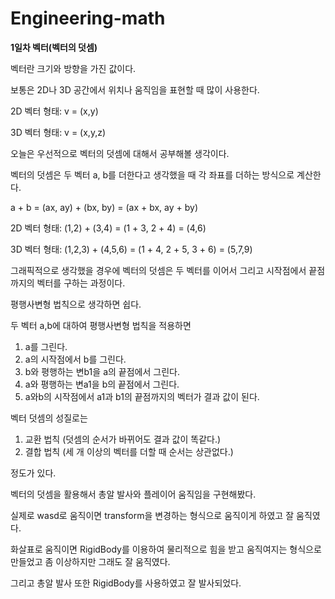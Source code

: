# Engineering-math

**1일차 벡터(벡터의 덧셈)**


벡터란 크기와 방향을 가진 값이다.


보통은 2D나 3D 공간에서 위치나 움직임을 표현할 때 많이 사용한다.


2D 벡터 형태: v = (x,y)


3D 벡터 형태: v = (x,y,z)


오늘은 우선적으로 벡터의 덧셈에 대해서 공부해볼 생각이다.


벡터의 덧셈은 두 벡터 a, b를 더한다고 생각했을 때 각 좌표를 더하는 방식으로 계산한다.


a + b = (ax, ay) + (bx, by) = (ax + bx, ay + by)


2D 벡터 형태: (1,2) + (3,4) = (1 + 3, 2 + 4) = (4,6)


3D 벡터 형태: (1,2,3) + (4,5,6) = (1 + 4, 2 + 5, 3 + 6) = (5,7,9)


그래픽적으로 생각했을 경우에 벡터의 덧셈은 두 벡터를 이어서 그리고 시작점에서 끝점까지의 벡터를 구하는 과정이다.


평행사변형 법칙으로 생각하면 쉽다.


두 벡터 a,b에 대하여 평행사변형 법칙을 적용하면


 1. a를 그린다.
 2. a의 시작점에서 b를 그린다.
 3. b와 평행하는 변b1을 a의 끝점에서 그린다.
 4. a와 평행하는 변a1을 b의 끝점에서 그린다.
 5. a와b의 시작점에서 a1과 b1의 끝점까지의 벡터가 결과 값이 된다.


벡터 덧셈의 성질로는


 1. 교환 법칙 (덧셈의 순서가 바뀌어도 결과 값이 똑같다.)
 2. 결합 법칙 (세 개 이상의 벡터를 더할 때 순서는 상관없다.)


정도가 있다.


벡터의 덧셈을 활용해서 총알 발사와 플레이어 움직임을 구현해봤다.


실제로 wasd로 움직이면 transform을 변경하는 형식으로 움직이게 하였고 잘 움직였다.


화살표로 움직이면 RigidBody를 이용하여 물리적으로 힘을 받고 움직여지는 형식으로 만들었고 좀 이상하지만 그래도 잘 움직였다.


그리고 총알 발사 또한 RigidBody를 사용하였고 잘 발사되었다.
